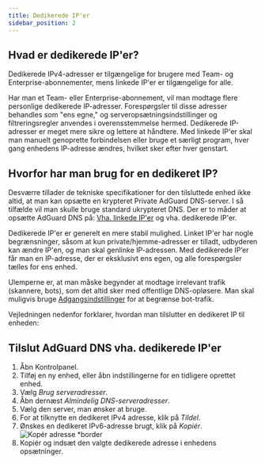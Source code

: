 ```yaml
---
title: Dedikerede IP'er
sidebar_position: 2
---
```


## Hvad er dedikerede IP'er?

Dedikerede IPv4-adresser er tilgængelige for brugere med Team- og Enterprise-abonnementer, mens linkede IP'er er tilgængelige for alle.

Har man et Team- eller Enterprise-abonnement, vil man modtage flere personlige dedikerede IP-adresser. Forespørgsler til disse adresser behandles som "ens egne," og serveropsætningsindstillinger og filtreringsregler anvendes i overensstemmelse hermed. Dedikerede IP-adresser er meget mere sikre og lettere at håndtere. Med linkede IP'er skal man manuelt genoprette forbindelsen eller bruge et særligt program, hver gang enhedens IP-adresse ændres, hvilket sker efter hver genstart.

## Hvorfor har man brug for en dedikeret IP?

Desværre tillader de tekniske specifikationer for den tilsluttede enhed ikke altid, at man kan opsætte en krypteret Private AdGuard DNS-server. I så tilfælde vil man skulle bruge standard ukrypteret DNS. Der er to måder at opsætte AdGuard DNS på: [Vha. linkede IP'er](/private-dns/connect-devices/other-options/linked-ip.md) og vha. dedikerede IP'er.

Dedikerede IP'er er generelt en mere stabil mulighed. Linket IP'er har nogle begrænsninger, såsom at kun private/hjemme-adresser er tilladt, udbyderen kan ændre IP'en, og man skal genlinke IP-adressen. Med dedikerede IP’er får man en IP-adresse, der er eksklusivt ens egen, og alle forespørgsler tælles for ens enhed.

Ulemperne er, at man måske begynder at modtage irrelevant trafik (skannere, bots), som det altid sker med offentlige DNS-opløsere. Man skal muligvis bruge [Adgangsindstillinger](/private-dns/server-and-settings/access.md) for at begrænse bot-trafik.

Vejledningen nedenfor forklarer, hvordan man tilslutter en dedikeret IP til enheden:

## Tilslut AdGuard DNS vha. dedikerede IP'er

1. Åbn Kontrolpanel.
2. Tilføj en ny enhed, eller åbn indstillingerne for en tidligere oprettet enhed.
3. Vælg _Brug serveradresser_.
4. Åbn dernæst _Almindelig DNS-serveradresser_.
5. Vælg den server, man ønsker at bruge.
6. For at tilknytte en dedikeret IPv4 adresse, klik på _Tildel_.
7. Ønskes en dedikeret IPv6-adresse brugt, klik på _Kopiér_.
   ![Kopér adresse \*border](https://cdn.adtidy.org/content/kb/dns/private/new_dns/connect/dedicated_step7.png)
8. Kopiér og indsæt den valgte dedikerede adresse i enhedens opsætninger.
